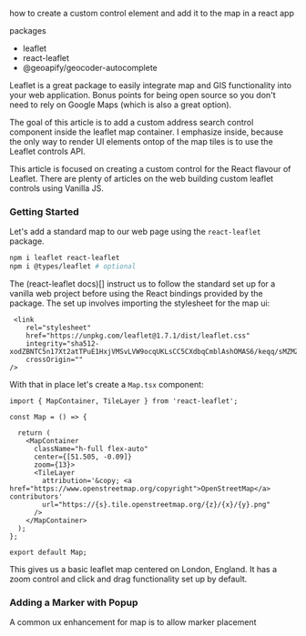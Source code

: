 how to create a custom control element and add it to the map in a react app

packages
- leaflet
- react-leaflet
- @geoapify/geocoder-autocomplete

Leaflet is a great package to easily integrate map and GIS functionality into your web application. Bonus points for being open source so you don't need to rely on Google Maps (which is also a great option).

The goal of this article is to add a custom address search control component inside the leaflet map container. I emphasize inside, because the only way to render UI elements ontop of the map tiles is to use the Leaflet controls API.

This article is focused on creating a custom control for the React flavour of Leaflet. There are plenty of articles on the web building custom leaflet controls using Vanilla JS.

### Getting Started
Let's add a standard map to our web page using the `react-leaflet` package.

```bash
npm i leaflet react-leaflet
npm i @types/leaflet # optional
```

The (react-leaflet docs)[] instruct us to follow the standard set up for a vanilla web project before using the React bindings provided by the package. The set up involves importing the stylesheet for the map ui:

```tsx
 <link
	rel="stylesheet"
    href="https://unpkg.com/leaflet@1.7.1/dist/leaflet.css"
    integrity="sha512-xodZBNTC5n17Xt2atTPuE1HxjVMSvLVW9ocqUKLsCC5CXdbqCmblAshOMAS6/keqq/sMZMZ19scR4PsZChSR7A=="
    crossOrigin=""
/>
```

With that in place let's create a `Map.tsx` component:

```tsx
import { MapContainer, TileLayer } from 'react-leaflet';

const Map = () => {

  return (
    <MapContainer
      className="h-full flex-auto"
      center={[51.505, -0.09]}
      zoom={13}>
      <TileLayer
        attribution='&copy; <a href="https://www.openstreetmap.org/copyright">OpenStreetMap</a> contributors'
        url="https://{s}.tile.openstreetmap.org/{z}/{x}/{y}.png"
      />
    </MapContainer>
  );
};

export default Map;
```

This gives us a basic leaflet map centered on London, England. It has a zoom control and click and drag functionality set up by default.

### Adding a Marker with Popup
A common ux enhancement for map is to allow marker placement